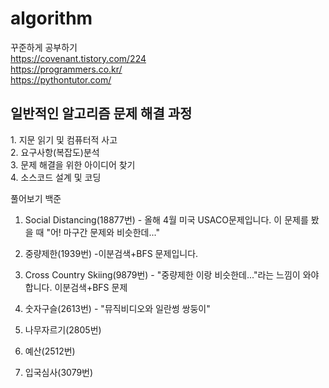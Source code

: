 # algorithm

꾸준하게 공부하기 <br>
https://covenant.tistory.com/224 <br>
https://programmers.co.kr/<br>
https://pythontutor.com/ <br>

<h2>일반적인 알고리즘 문제 해결 과정</h2>
1. 지문 읽기 및 컴퓨터적 사고 <br>
2. 요구사항(복잡도)분석<br>
3. 문제 해결을 위한 아이디어 찾기<br>
4. 소스코드 설계 및 코딩<br>

풀어보기
백준

1.  Social Distancing(18877번) - 올해 4월 미국 USACO문제입니다. 이 문제를 봤을 때 "어! 마구간 문제와 비슷한데..."

2.  중량제한(1939번) -이분검색+BFS 문제입니다.

3.  Cross Country Skiing(9879번) - "중량제한 이랑 비슷한데..."라는 느낌이 와야 합니다. 이분검색+BFS 문제

4.  숫자구슬(2613번) - "뮤직비디오와 일란썽 쌍둥이"

5.  나무자르기(2805번)

6.  예산(2512번)

7.  입국심사(3079번)
